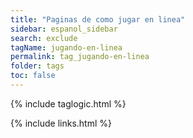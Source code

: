 ```yaml
---
title: "Paginas de como jugar en linea"
sidebar: espanol_sidebar
search: exclude
tagName: jugando-en-linea
permalink: tag_jugando-en-linea
folder: tags
toc: false
---
```

{% include taglogic.html %}

{% include links.html %}
